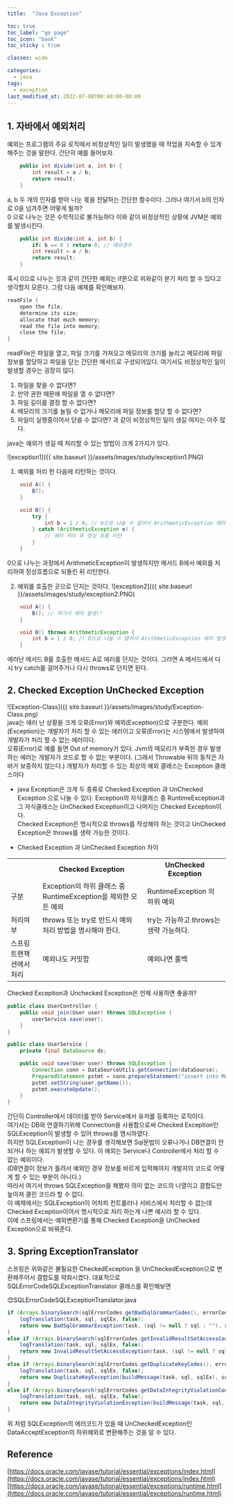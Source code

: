 ```yaml
---
title:  "Java Exception"

toc: true
toc_label: "go page"
toc_icon: "book"
toc_sticky : true

classes: wide

categories:
  - java
tags:
  - exception
last_modified_at: 2022-07-08T00:40:00-00:00
---
```


## 1. 자바에서 예외처리
예외는 프로그램의 주요 로직에서 비정상적인 일이 발생했을 때 작업을 지속할 수 있게 해주는 것을 말한다. 간단히 예를 들어보자.

```java
    public int divide(int a, int b) {
        int result = a / b;
        return result;
    }
```
a, b 두 개의 인자를 받아 나눈 몫을 전달하는 간단한 함수이다. 그러나 여기서 b의 인자로 0을 넘겨주면 어떻게 될까?   
0 으로 나누는 것은 수학적으로 불가능하다 이와 같이 비정상적인 상황에 JVM은 예외를 발생시킨다.   

```java
    public int divide(int a, int b) {
        if( b == 0 ) return 0; // 예외경우
        int result = a / b;
        return result;
    }
```
혹시 0으로 나누는 것과 같이 간단한 예외는 if문으로 위와같이 분기 처리 할 수 있다고 생각할지 모른다. 그럼 다음 예제를 확인해보자.

```java
readFile {
    open the file; 
    determine its size;
    allocate that much memory;
    read the file into memory;
    close the file;
}
```
readFile은 파일을 열고, 파일 크기를 가져오고 메모리의 크기를 늘리고 메모리에 파일 정보를 할당하고 파일을 닫는 간단한 메서드로 구성되어있다.
여기서도 비정상적인 일이 발생할 경우는 굉장히 많다.
1. 파일을 찾을 수 없다면?
2. 만약 권한 때문에 파일을 열 수 없다면?
3. 파일 길이를 결정 할 수 없다면?
4. 메모리의 크기를 늘릴 수 없거나 메모리에 파일 정보를 할당 할 수 없다면?
5. 파일이 실행중이어서 닫을 수 없다면?
과 같이 비정상적인 일이 생길 여지는 아주 많다.

java는 예외가 생길 때 처리할 수 있는 방법이 크게 2가지가 있다.

![exception1]({{ site.baseurl }}/assets/images/study/exception1.PNG)   
1. 예외를 처리 한 다음에 리턴하는 것이다.
```java
    void A() {
        B();
    }

    void B() {
        try {
            int b = 1 / 0; // 0으로 나눌 수 없어서 ArithmeticException 에러 발생
        } catch (ArithmeticException e) {
            // 에러 처리 후 정상 흐름 리턴     
        }
    }
```
0으로 나누는 과정에서 ArithmeticException이 발생하지만 메서드 B에서 예외를 처리하여 정상흐름으로 되돌린 뒤 리턴한다.

2. 예외를 호출한 곳으로 던지는 것이다.
![exception2]({{ site.baseurl }}/assets/images/study/exception2.PNG)   
```java
    void A() {
        B(); // 여기서 에러 발생!!
    }

    void B() throws ArithmeticException {
        int b = 1 / 0; // 0으로 나눌 수 없어서 ArithmeticException 에러 발생
    }
```
에러난 메서드 B를 호출한 메서드 A로 에러를 던지는 것이다. 그러면 A 메서드에서 다시 try catch를 걸어주거나 다시 throws로 던지면 된다.   

## 2. Checked Exception UnChecked Exception
![Exception-Class]({{ site.baseurl }}/assets/images/study/Exception-Class.png)   
java는 에러 난 상황을 크게 오류(Error)와 예외(Exception)으로 구분한다. 예외(Exception)는 개발자가 처리 할 수 있는 에러이고 오류(Error)는 시스템에서 발생하여 개발자가 처리 할 수 없는 에러이다.   
오류(Error)로 예를 들면 Out of memory가 있다. Jvm의 메모리가 부족한 경우 발생하는 에러는 개발자가 코드로 할 수 없는 부분이다. (그래서 Throwable 뒤의 동작은 자바가 보증하지 않는다.)
개발자가 처리할 수 있는 최상의 예외 클래스는 Exception 클래스이다

* java Exception은 크게 두 종류로 Checked Exception 과 UnChecked Exception 으로 나눌 수 있다.
Exception의 자식클래스 중 RuntimeException과 그 자식클래스는 UnChecked Exception이고 나머지는 Checked Exception이다.     
Checked Exception은 명시적으로 throws를 작성해야 하는 것이고 UnChecked Exception은 throws를 생략 가능한 것이다.   

* Checked Exception 과 UnChecked Exception 차이
<table>
    <tr>
        <th></th>
        <th>Checked Exception</th>
        <th>UnChecked Exception</th>
    </tr>
    <tr>
        <td>구분</td>
        <td>Exception의 하위 클래스 중 RuntimeException을 제외한 모든 예외</td>
        <td>RuntimeException 의 하위 예외</td>
    </tr>
    <tr>
        <td>처리여부</td>
        <td>throws 또는 try로 반드시 예외 처리 방법을 명시해야 한다. </td>
        <td>try는 가능하고 throws는 생략 가능하다.</td>
    </tr>
    <tr>
        <td>스프링 트랜잭션에서 처리</td>
        <td>예외나도 커밋함</td>
        <td>예외나면 롤백</td>
    </tr>
</table>

Checked Exception과 Unchecked Exception은 언제 사용하면 좋을까?
```java
public class UserController {
    public void join(User user) throws SQLException {
        userService.save(user);
    }
}

public class UserService {
    private final DataSource ds;

    public void save(User user) throws SQLException {
        Connection conn = DataSourceUtils.getConnection(dataSource);
        PreparedStatement pstmt = conn.prepareStatement("insert into Member values (?, ?)");
        pstmt.setString(user.getName());
        pstmt.executeUpdate();
    }
}
```
간단히 Controller에서 데이터를 받아 Service에서 유저를 등록하는 로직이다.   
여기서는 DB와 연결하기위해 Connection을 사용함으로써 Checked Exception인 SQLException이 발생할 수 있어 throws를 명시하였다.   
하지만 SQLException이 나는 경우를 생각해보면 Sql문법이 오류나거나 DB연결이 안되거나 하는 예외가 발생할 수 있다. 이 예외는 Service나 Controller에서 처리 할 수 없는 예외이다.   
(DB연결이 정보가 틀려서 예외인 경우 정보를 바르게 입력해야지 개발자의 코드로 어떻게 할 수 있는 부분이 아니다.)   
따라서 여기서 throws SQLException을 해봤자 의미 없는 코드의 나열이고 결합도만 높아져 클린 코드라 할 수 없다.   
이 예제에서는 SQLException이 어차피 컨트롤러나 서비스에서 처리할 수 없는데 Checked Exception이어서 명시적으로 처리 하는게 나쁜 예시라 할 수 있다.   
이에 스프링에서는 예외변환기를 통해 Checked Exception을 UnChecked Exception으로 바꿔준다.   

## 3. Spring ExceptionTranslator
스프링은 위와같은 불필요한 CheckedException 을 UnCheckedException으로 변환해주어서 결합도를 약화시켰다.
대표적으로 
SQLErrorCodeSQLExceptionTranslator 클래스를 확인해보면 

😊SQLErrorCodeSQLExceptionTranslator.java
```java
if (Arrays.binarySearch(sqlErrorCodes.getBadSqlGrammarCodes(), errorCode) >= 0) {
    logTranslation(task, sql, sqlEx, false);
    return new BadSqlGrammarException(task, (sql != null ? sql : ""), sqlEx);
}
else if (Arrays.binarySearch(sqlErrorCodes.getInvalidResultSetAccessCodes(), errorCode) >= 0) {
    logTranslation(task, sql, sqlEx, false);
    return new InvalidResultSetAccessException(task, (sql != null ? sql : ""), sqlEx);
}
else if (Arrays.binarySearch(sqlErrorCodes.getDuplicateKeyCodes(), errorCode) >= 0) {
    logTranslation(task, sql, sqlEx, false);
    return new DuplicateKeyException(buildMessage(task, sql, sqlEx), sqlEx);
}
else if (Arrays.binarySearch(sqlErrorCodes.getDataIntegrityViolationCodes(), errorCode) >= 0) {
    logTranslation(task, sql, sqlEx, false);
    return new DataIntegrityViolationException(buildMessage(task, sql, sqlEx), sqlEx);
}
```
위 처럼 SQLException의 에러코드가 있을 때 UnCheckedException인 DataAcceptException의 하위예외로 변환해주는 것을 알 수 있다. 





## Reference
[https://docs.oracle.com/javase/tutorial/essential/exceptions/index.html](https://docs.oracle.com/javase/tutorial/essential/exceptions/index.html)   
[https://docs.oracle.com/javase/tutorial/essential/exceptions/runtime.html](https://docs.oracle.com/javase/tutorial/essential/exceptions/runtime.html)      




   




